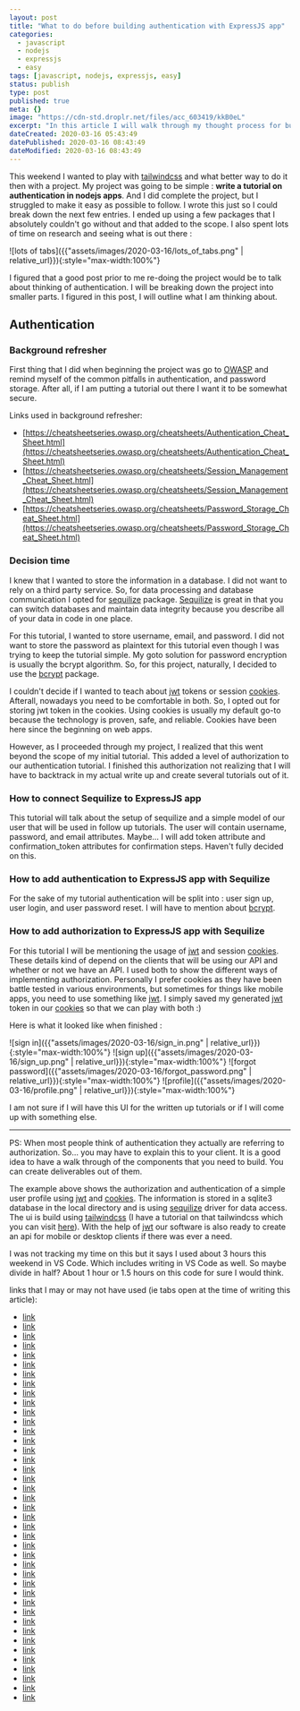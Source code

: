```yaml
---
layout: post
title: "What to do before building authentication with ExpressJS app"
categories:
  - javascript
  - nodejs
  - expressjs
  - easy
tags: [javascript, nodejs, expressjs, easy]
status: publish
type: post
published: true
meta: {}
image: "https://cdn-std.droplr.net/files/acc_603419/kkB0eL"
excerpt: "In this article I will walk through my thought process for building authentication with ExpressJS app"
dateCreated: 2020-03-16 05:43:49
datePublished: 2020-03-16 08:43:49
dateModified: 2020-03-16 08:43:49
---
```


This weekend I wanted to play with [tailwindcss] and what better way to do it then with a project. My project was going to be simple : **write a tutorial on authentication in nodejs apps**. And I did complete the project, but I struggled to make it easy as possible to follow. I wrote this just so I could break down the next few entries. I ended up using a few packages that I absolutely couldn't go without and that added to the scope. I also spent lots of time on research and seeing what is out there :

![lots of tabs]({{"assets/images/2020-03-16/lots_of_tabs.png" | relative_url}}){:style="max-width:100%"}

I figured that a good post prior to me re-doing the project would be to talk about thinking of authentication. I will be breaking down the project into smaller parts. I figured in this post, I will outline what I am thinking about.

## Authentication

### Background refresher

First thing that I did when beginning the project was go to [OWASP] and remind myself of the common pitfalls in authentication, and password storage. After all, if I am putting a tutorial out there I want it to be somewhat secure.

Links used in background refresher:

- [https://cheatsheetseries.owasp.org/cheatsheets/Authentication_Cheat_Sheet.html](https://cheatsheetseries.owasp.org/cheatsheets/Authentication_Cheat_Sheet.html)
- [https://cheatsheetseries.owasp.org/cheatsheets/Session_Management_Cheat_Sheet.html](https://cheatsheetseries.owasp.org/cheatsheets/Session_Management_Cheat_Sheet.html)
- [https://cheatsheetseries.owasp.org/cheatsheets/Password_Storage_Cheat_Sheet.html](https://cheatsheetseries.owasp.org/cheatsheets/Password_Storage_Cheat_Sheet.html)

### Decision time

I knew that I wanted to store the information in a database. I did not want to rely on a third party service. So, for data processing and database communication I opted for [sequilize] package. [Sequilize] is great in that you can switch databases and maintain data integrity because you describe all of your data in code in one place.

For this tutorial, I wanted to store username, email, and password. I did not want to store the password as plaintext for this tutorial even though I was trying to keep the tutorial simple. My goto solution for password encryption is usually the bcrypt algorithm. So, for this project, naturally, I decided to use the [bcrypt] package.

I couldn't decide if I wanted to teach about [jwt] tokens or session [cookies]. Afterall, nowadays you need to be comfortable in both. So, I opted out for storing jwt token in the cookies. Using cookies is usually my default go-to because the technology is proven, safe, and reliable. Cookies have been here since the beginning on web apps.

However, as I proceeded through my project, I realized that this went beyond the scope of my initial tutorial. This added a level of authorization to our authentication tutorial. I finished this authorization not realizing that I will have to backtrack in my actual write up and create several tutorials out of it.

### How to connect Sequilize to ExpressJS app

This tutorial will talk about the setup of sequilize and a simple model of our user that will be used in follow up tutorials. The user will contain username, password, and email attributes. Maybe... I will add token attribute and confirmation_token attributes for confirmation steps. Haven't fully decided on this.

### How to add authentication to ExpressJS app with Sequilize

For the sake of my tutorial authentication will be split into : user sign up, user login, and user password reset. I will have to mention about [bcrypt].

### How to add authorization to ExpressJS app with Sequilize

For this tutorial I will be mentioning the usage of [jwt] and session [cookies]. These details kind of depend on the clients that will be using our API and whether or not we have an API. I used both to show the different ways of implementing authorization. Personally I prefer cookies as they have been battle tested in various environments, but sometimes for things like mobile apps, you need to use something like [jwt]. I simply saved my generated [jwt] token in our [cookies] so that we can play with both :)

Here is what it looked like when finished :

![sign in]({{"assets/images/2020-03-16/sign_in.png" | relative_url}}){:style="max-width:100%"}
![sign up]({{"assets/images/2020-03-16/sign_up.png" | relative_url}}){:style="max-width:100%"}
![forgot password]({{"assets/images/2020-03-16/forgot_password.png" | relative_url}}){:style="max-width:100%"}
![profile]({{"assets/images/2020-03-16/profile.png" | relative_url}}){:style="max-width:100%"}

I am not sure if I will have this UI for the written up tutorials or if I will come up with something else.

---

PS: When most people think of authentication they actually are referring to authorization. So... you may have to explain this to your client. It is a good idea to have a walk through of the components that you need to build. You can create deliverables out of them.

The example above shows the authorization and authentication of a simple user profile using [jwt] and [cookies]. The information is stored in a sqlite3 database in the local directory and is using [sequilize] driver for data access. The ui is build using [tailwindcss] (I have a tutorial on that tailwindcss which you can visit [here]). With the help of [jwt] our software is also ready to create an api for mobile or desktop clients if there was ever a need.

I was not tracking my time on this but it says I used about 3 hours this weekend in VS Code. Which includes writing in VS Code as well. So maybe divide in half? About 1 hour or 1.5 hours on this code for sure I would think.

links that I may or may not have used (ie tabs open at the time of writing this article):

- [link](https://www.google.com/search?newwindow=1&ei=TX5tXpKkC-Gc_Qb9oKyoDQ&q=web+authorization&oq=web+authorization&gs_l=psy-ab.3..0l3j0i22i30l7.74208935.74213872..74213997...7.4..2.512.3222.11j2j3j1j1j1......0....1..gws-wiz.......0i71j0i67j0i131j0i273j0i10.8rqUb2ZDcL4&ved=0ahUKEwjS_tTjo5voAhVhTt8KHX0QC9UQ4dUDCAs&uact=5)
- [link](https://developer.mozilla.org/en-US/docs/Web/HTTP/Headers/Authorization)
- [link](https://owasp.org/www-project-top-ten/)
- [link](https://owasp.org/www-project-top-ten/OWASP_Top_Ten_2017/Top_10-2017_A2-Broken_Authentication)
- [link](https://cheatsheetseries.owasp.org/cheatsheets/Authentication_Cheat_Sheet.html)
- [link](https://cheatsheetseries.owasp.org/cheatsheets/Password_Storage_Cheat_Sheet.html#modern-algorithms)
- [link](https://cheatsheetseries.owasp.org/cheatsheets/Session_Management_Cheat_Sheet.html)
- [link](https://www.google.com/search?q=nodejs+authorization&oq=nodejs+authorization&aqs=chrome..69i57.6185j0j7&sourceid=chrome&ie=UTF-8)
- [link](https://jasonwatmore.com/post/2018/11/28/nodejs-role-based-authorization-tutorial-with-example-api)
- [link](https://www.google.com/search?newwindow=1&ei=66VuXo_4NpHdtAbsxbhA&q=bcrypt+javascript&oq=bcrypt+javascript&gs_l=psy-ab.3..0l4j0i22i30l6.3087.4669..4924...0.2..0.281.1501.7j5j1......0....1..gws-wiz.......0i71j0i67.TeG0giixnYk&ved=0ahUKEwjPmYvavZ3oAhWRLs0KHewiDggQ4dUDCAs&uact=5)
- [link](https://www.npmjs.com/package/bcrypt)
- [link](https://www.google.com/search?newwindow=1&q=middleware+node+j&spell=1&sa=X&ved=2ahUKEwip8eafwp3oAhVzds0KHelUDW0QBSgAegQIDRAm)
- [link](https://expressjs.com/en/resources/middleware/cookie-session.html)
- [link](https://www.google.com/search?q=jwt+res&oq=jwt+res&aqs=chrome..69i57.3131j0j7&sourceid=chrome&ie=UTF-8)
- [link](https://stackabuse.com/authentication-and-authorization-with-jwts-in-express-js/)
- [link](https://www.sohamkamani.com/blog/javascript/2019-03-29-node-jwt-authentication/)
- [link](https://www.npmjs.com/package/jsonwebtoken)
- [link](https://www.google.com/search?q=nodejs+response+authorization+header&oq=nodejs+response+authorization+header&aqs=chrome..69i57.8306j0j7&sourceid=chrome&ie=UTF-8)
- [link](https://stackoverflow.com/questions/34589272/how-to-set-authorization-headers-with-nodejs-and-express)
- [link](https://www.google.com/search?q=cookie-parser&oq=cookie-parser&aqs=chrome..69i57j69i60.247j0j7&sourceid=chrome&ie=UTF-8)
- [link](https://riptutorial.com/node-js/example/21767/setting-cookies-with-cookie-parser)
- [link](https://www.tutorialspoint.com/expressjs/expressjs_cookies.htm)
- [link](https://handlebarsjs.com/guide/builtin-helpers.html#if)
- [link](https://tailwindcss.com/components/forms)
- [link](https://www.google.com/search?q=nodejs+redirect+response&oq=nodejs+redirect+response&aqs=chrome..69i57.2927j0j7&sourceid=chrome&ie=UTF-8)
- [link](https://stackoverflow.com/questions/11355366/how-to-redirect-users-browser-url-to-a-different-page-in-nodejs)
- [link](https://www.google.com/search?q=build+middleweare&oq=build+middleweare&aqs=chrome..69i57.2198j0j7&sourceid=chrome&ie=UTF-8)
- [link](https://expressjs.com/en/resources/middleware.html)
- [link](https://expressjs.com/en/resources/middleware/cookie-parser.html)
- [link](https://github.com/expressjs/cookie-parser/blob/master/test/cookieParser.js)
- [link](https://github.com/sequelize/sequelize)
- [link](https://sequelize.org/master/manual/polymorphic-associations.html)
- [link](https://sequelize.org/master/manual/model-querying-basics.html)
- [link](https://stackoverflow.com/questions/40076638/compare-passwords-bcryptjs/40077486)
- [link](https://www.npmjs.com/package/bcrypt)
- [link](https://teamtreehouse.com/library/install-and-use-sequelize-cli)
- [link](https://medium.com/@zhhjoseph/getting-started-with-sequelize-dd6045f366e6)
- [link](https://openclassrooms.com/en/courses/5614116-go-full-stack-with-node-js-express-and-mongodb/5656301-set-up-authentication-middleware)
- [link](https://stackabuse.com/handling-authentication-in-express-js/)
- [link](https://stackabuse.com/implementing-user-authentication-the-right-way/)
- [link](https://github.com/jkasun/stack-abuse-express-authentication/blob/master/app.js)

[tailwindcss]: https://tailwindcss.com/
[owasp]: https://owasp.org/www-project-top-ten/
[sequilize]: https://sequelize.org
[bcrypt]: https://www.npmjs.com/package/bcrypt
[cookies]: https://expressjs.com/en/resources/middleware/cookie-parser.html
[jwt]: https://www.npmjs.com/package/jsonwebtoken
[here]: https://getaclue.me/2020/03/13/javascript-nodejs-express-tailwind
